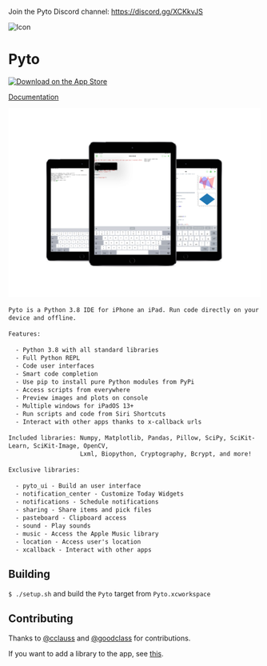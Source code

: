 Join the Pyto Discord channel: https://discord.gg/XCKkvJS

![Icon](https://raw.githubusercontent.com/ColdGrub1384/Pyto/master/Pyto/Assets.xcassets/AppIcon.appiconset/Icon-App-83.5x83.5%402x.png)

# Pyto

[![Download on the App Store](https://pisth.github.io/appstorebadge.svg)](https://itunes.apple.com/us/app/pyto-python-ide/id1436650069?l=fr&ls=1&mt=8)

[Documentation](https://pyto.readthedocs.io)

![screenshots](mockup.png)

```
Pyto is a Python 3.8 IDE for iPhone an iPad. Run code directly on your device and offline.

Features:

  - Python 3.8 with all standard libraries
  - Full Python REPL
  - Code user interfaces
  - Smart code completion
  - Use pip to install pure Python modules from PyPi
  - Access scripts from everywhere
  - Preview images and plots on console
  - Multiple windows for iPadOS 13+
  - Run scripts and code from Siri Shortcuts
  - Interact with other apps thanks to x-callback urls
  
Included libraries: Numpy, Matplotlib, Pandas, Pillow, SciPy, SciKit-Learn, SciKit-Image, OpenCV,
                    Lxml, Biopython, Cryptography, Bcrypt, and more!

Exclusive libraries:

  - pyto_ui - Build an user interface
  - notification_center - Customize Today Widgets
  - notifications - Schedule notifications
  - sharing - Share items and pick files
  - pasteboard - Clipboard access
  - sound - Play sounds
  - music - Access the Apple Music library
  - location - Access user's location
  - xcallback - Interact with other apps
```

## Building

`$ ./setup.sh` and build the `Pyto` target from `Pyto.xcworkspace`

## Contributing

Thanks to [@cclauss](https://github.com/cclauss) and [@goodclass](https://github.com/goodclass) for contributions.

If you want to add a library to the app, see [this](PORT_LIBRARY.md).
